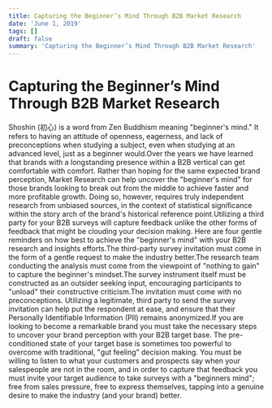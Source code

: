 ```yaml
---
title: Capturing the Beginner’s Mind Through B2B Market Research
date: 'June 1, 2019'
tags: []
draft: false
summary: 'Capturing the Beginner’s Mind Through B2B Market Research'
---
```


# Capturing the Beginner’s Mind Through B2B Market Research

Shoshin (初心) is a word from Zen Buddhism meaning "beginner's mind." It refers to having an attitude of openness, eagerness, and lack of preconceptions when studying a subject, even when studying at an advanced level, just as a beginner would.Over the years we have learned that brands with a longstanding presence within a B2B vertical can get comfortable with comfort. Rather than hoping for the same expected brand perception, Market Research can help uncover the "beginner's mind" for those brands looking to break out from the middle to achieve faster and more profitable growth. Doing so, however, requires truly independent research from unbiased sources, in the context of statistical significance within the story arch of the brand's historical reference point.Utilizing a third party for your B2B surveys will capture feedback unlike the other forms of feedback that might be clouding your decision making. Here are four gentle reminders on how best to achieve the "beginner's mind" with your B2B research and insights efforts.The third-party survey invitation must come in the form of a gentle request to make the industry better.The research team conducting the analysis must come from the viewpoint of "nothing to gain" to capture the beginner's mindset.The survey instrument itself must be constructed as an outsider seeking input, encouraging participants to "unload" their constructive criticism.The invitation must come with no preconceptions. Utilizing a legitimate, third party to send the survey invitation can help put the respondent at ease, and ensure that their Personally Identifiable Information (PII) remains anonymized.If you are looking to become a remarkable brand you must take the necessary steps to uncover your brand perception with your B2B target base. The pre-conditioned state of your target base is sometimes too powerful to overcome with traditional, "gut feeling" decision making. You must be willing to listen to what your customers and prospects say when your salespeople are not in the room, and in order to capture that feedback you must invite your target audience to take surveys with a "beginners mind"; free from sales pressure, free to express themselves, tapping into a genuine desire to make the industry (and your brand) better.
